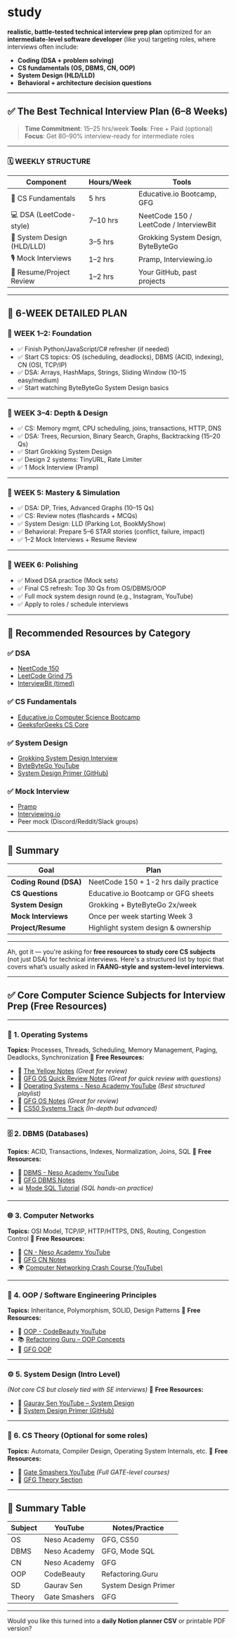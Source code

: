 # study


**realistic, battle-tested technical interview prep plan** optimized for an **intermediate-level software developer** (like you) targeting roles, where interviews often include:

* **Coding (DSA + problem solving)**
* **CS fundamentals (OS, DBMS, CN, OOP)**
* **System Design (HLD/LLD)**
* **Behavioral + architecture decision questions**

---

## ✅ The Best Technical Interview Plan (6–8 Weeks)

> **Time Commitment**: 15–25 hrs/week
> **Tools**: Free + Paid (optional)
> **Focus**: Get 80–90% interview-ready for intermediate roles

---

### 🗓️ WEEKLY STRUCTURE

| Component                  | Hours/Week | Tools                                  |
| -------------------------- | ---------- | -------------------------------------- |
| 🧠 CS Fundamentals         | 5 hrs      | Educative.io Bootcamp, GFG             |
| 💻 DSA (LeetCode-style)    | 7–10 hrs   | NeetCode 150 / LeetCode / InterviewBit |
| 🧱 System Design (HLD/LLD) | 3–5 hrs    | Grokking System Design, ByteByteGo     |
| 🎙️ Mock Interviews        | 1–2 hrs    | Pramp, Interviewing.io                 |
| 📂 Resume/Project Review   | 1–2 hrs    | Your GitHub, past projects             |

---

## 📅 6-WEEK DETAILED PLAN

### 🔹 **WEEK 1–2: Foundation**

* ✅ Finish Python/JavaScript/C# refresher (if needed)
* ✅ Start CS topics: OS (scheduling, deadlocks), DBMS (ACID, indexing), CN (OSI, TCP/IP)
* ✅ DSA: Arrays, HashMaps, Strings, Sliding Window (10–15 easy/medium)
* ✅ Start watching ByteByteGo System Design basics

---

### 🔹 **WEEK 3–4: Depth & Design**

* ✅ CS: Memory mgmt, CPU scheduling, joins, transactions, HTTP, DNS
* ✅ DSA: Trees, Recursion, Binary Search, Graphs, Backtracking (15–20 Qs)
* ✅ Start Grokking System Design
* ✅ Design 2 systems: TinyURL, Rate Limiter
* ✅ 1 Mock Interview (Pramp)

---

### 🔹 **WEEK 5: Mastery & Simulation**

* ✅ DSA: DP, Tries, Advanced Graphs (10–15 Qs)
* ✅ CS: Review notes (flashcards + MCQs)
* ✅ System Design: LLD (Parking Lot, BookMyShow)
* ✅ Behavioral: Prepare 5–6 STAR stories (conflict, failure, impact)
* ✅ 1–2 Mock Interviews + Resume Review

---

### 🔹 **WEEK 6: Polishing**

* ✅ Mixed DSA practice (Mock sets)
* ✅ Final CS refresh: Top 30 Qs from OS/DBMS/OOP
* ✅ Full mock system design round (e.g., Instagram, YouTube)
* ✅ Apply to roles / schedule interviews

---

## 🔧 Recommended Resources by Category

### ✅ **DSA**

* [NeetCode 150](https://neetcode.io/practice)
* [LeetCode Grind 75](https://www.techinterviewhandbook.org/grind75)
* [InterviewBit (timed)](https://www.interviewbit.com)

### ✅ **CS Fundamentals**

* [Educative.io Computer Science Bootcamp](https://www.educative.io/path/computer-science-bootcamp)
* [GeeksforGeeks CS Core](https://www.geeksforgeeks.org/interview-preparation-for-software-developer)

### ✅ **System Design**

* [Grokking System Design Interview](https://www.educative.io/courses/grokking-the-system-design-interview)
* [ByteByteGo YouTube](https://www.youtube.com/@ByteByteGo)
* [System Design Primer (GitHub)](https://github.com/donnemartin/system-design-primer)

### ✅ **Mock Interview**

* [Pramp](https://www.pramp.com/)
* [Interviewing.io](https://interviewing.io/)
* Peer mock (Discord/Reddit/Slack groups)

---

## 🎯 Summary

| Goal                   | Plan                                  |
| ---------------------- | ------------------------------------- |
| **Coding Round (DSA)** | NeetCode 150 + 1-2 hrs daily practice |
| **CS Questions**       | Educative.io Bootcamp or GFG sheets   |
| **System Design**      | Grokking + ByteByteGo 2x/week         |
| **Mock Interviews**    | Once per week starting Week 3         |
| **Project/Resume**     | Highlight system design & ownership   |

---





















Ah, got it — you're asking for **free resources to study core CS subjects** (not just DSA) for technical interviews. Here's a structured list by topic that covers what’s usually asked in **FAANG-style and system-level interviews**.

---

## ✅ **Core Computer Science Subjects for Interview Prep (Free Resources)**

---

### 🧠 1. **Operating Systems**

**Topics:** Processes, Threads, Scheduling, Memory Management, Paging, Deadlocks, Synchronization
🔗 **Free Resources:**
* 📗 [The Yellow Notes](https://www.cs.uic.edu/~jbell/CourseNotes/OperatingSystems/) *(Great for review)*
* 📗 [GFG OS Quick Review Notes](https://www.geeksforgeeks.org/operating-systems/last-minute-notes-operating-systems/#types-of-operating-system-os) *(Great for quick review with questions)*
* 📘 [Operating Systems - Neso Academy YouTube](https://www.youtube.com/playlist?list=PLBlnK6fEyqRjRy3Gl2V9zB0a9D-MwBB5c) *(Best structured playlist)*
* 📗 [GFG OS Notes](https://www.geeksforgeeks.org/operating-systems/) *(Great for review)*
* 🧾 [CS50 Systems Track](https://cs50.harvard.edu/systems/) *(In-depth but advanced)*

---

### 🗄️ 2. **DBMS (Databases)**

**Topics:** ACID, Transactions, Indexes, Normalization, Joins, SQL
🔗 **Free Resources:**

* 📘 [DBMS - Neso Academy YouTube](https://www.youtube.com/playlist?list=PLBlnK6fEyqRjJZ3NL1PEaQbL1pEIo3UJd)
* 📗 [GFG DBMS Notes](https://www.geeksforgeeks.org/dbms/)
* 📊 [Mode SQL Tutorial](https://mode.com/sql-tutorial/) *(SQL hands-on practice)*

---

### 🌐 3. **Computer Networks**

**Topics:** OSI Model, TCP/IP, HTTP/HTTPS, DNS, Routing, Congestion Control
🔗 **Free Resources:**

* 📘 [CN - Neso Academy YouTube](https://www.youtube.com/playlist?list=PLBlnK6fEyqRgLLlzdgiTUKULK3a5tBQUV)
* 📗 [GFG CN Notes](https://www.geeksforgeeks.org/computer-network-tutorials/)
* 🌍 [Computer Networking Crash Course (YouTube)](https://www.youtube.com/watch?v=qiQR5rTSshw)

---

### 🔧 4. **OOP / Software Engineering Principles**

**Topics:** Inheritance, Polymorphism, SOLID, Design Patterns
🔗 **Free Resources:**

* 📘 [OOP - CodeBeauty YouTube](https://www.youtube.com/playlist?list=PLlsmxlJgn1Htb7Yx1fzEdv8VC5ECuHh4F)
* 📚 [Refactoring Guru – OOP Concepts](https://refactoring.guru/design-patterns)
* 🧠 [GFG OOP](https://www.geeksforgeeks.org/object-oriented-programming-oops-concept-in-java/)

---

### ⚙️ 5. **System Design (Intro Level)**

*(Not core CS but closely tied with SE interviews)*
🔗 **Free Resources:**

* 📘 [Gaurav Sen YouTube – System Design](https://www.youtube.com/c/GauravSen)
* 📗 [System Design Primer (GitHub)](https://github.com/donnemartin/system-design-primer)

---

### 🧾 6. **CS Theory (Optional for some roles)**

**Topics:** Automata, Compiler Design, Operating System Internals, etc.
🔗 **Free Resources:**

* 📘 [Gate Smashers YouTube](https://www.youtube.com/c/GateSmashers) *(Full GATE-level courses)*
* 📗 [GFG Theory Section](https://www.geeksforgeeks.org/fundamentals-of-algorithms/)

---

## 🎁 Summary Table

| Subject | YouTube       | Notes/Practice       |
| ------- | ------------- | -------------------- |
| OS      | Neso Academy  | GFG, CS50            |
| DBMS    | Neso Academy  | GFG, Mode SQL        |
| CN      | Neso Academy  | GFG                  |
| OOP     | CodeBeauty    | Refactoring.Guru     |
| SD      | Gaurav Sen    | System Design Primer |
| Theory  | Gate Smashers | GFG                  |

---

Would you like this turned into a **daily Notion planner CSV** or printable PDF version?








